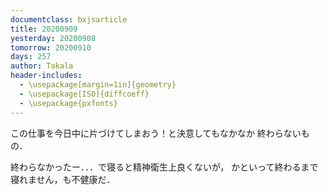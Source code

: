 ```yaml
---
documentclass: bxjsarticle
title: 20200909
yesterday: 20200908
tomorrow: 20200910
days: 257
author: Takala
header-includes:
  - \usepackage[margin=1in]{geometry}
  - \usepackage[ISO]{diffcoeff}
  - \usepackage{pxfonts}
---
```




この仕事を今日中に片づけてしまおう！と決意してもなかなか
終わらないもの．


終わらなかったー．．．で寝ると精神衛生上良くないが，
かといって終わるまで寝れません，も不健康だ．
